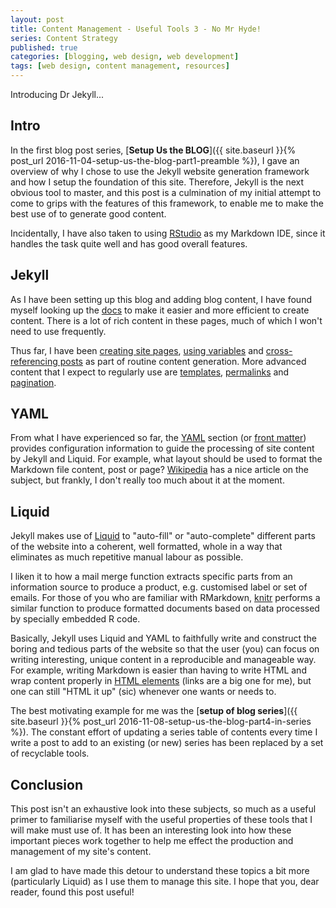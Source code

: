 ```yaml
---
layout: post
title: Content Management - Useful Tools 3 - No Mr Hyde!
series: Content Strategy
published: true
categories: [blogging, web design, web development]
tags: [web design, content management, resources]
---
```


Introducing Dr Jekyll...

## Intro
In the first blog post series, [**Setup Us the BLOG**]({{ site.baseurl }}{% post_url 2016-11-04-setup-us-the-blog-part1-preamble %}), I gave an overview of why I chose to use the Jekyll website generation framework and how I setup the foundation of this site. Therefore, Jekyll is the next obvious tool to master, and this post is a culmination of my initial attempt to come to grips with the features of this framework, to enable me to make the best use of to generate good content.

Incidentally, I have also taken to using [RStudio](https://www.rstudio.com/) as my Markdown IDE, since it handles the task quite well and has good overall features.

## Jekyll
As I have been setting up this blog and adding blog content, I have found myself looking up the [docs](http://jekyllrb.com/) to make it easier and more efficient to create content. There is a lot of rich content in these pages, much of which I won't need to use frequently.

Thus far, I have been [creating site pages](http://jekyllrb.com/docs/pages/), [using variables](http://jekyllrb.com/docs/variables/) and [cross-referencing posts](http://jekyllrb.com/docs/templates/#post_url) as part of routine content generation. More advanced content that I expect to regularly use are [templates](http://jekyllrb.com/docs/templates/), [permalinks](http://jekyllrb.com/docs/permalinks/) and [pagination](http://jekyllrb.com/docs/pagination/).

## YAML
From what I have experienced so far, the [YAML](http://yaml.org/) section (or [front matter](http://jekyllrb.com/docs/frontmatter/)) provides configuration information to guide the processing of site content by Jekyll and Liquid. For example, what layout should be used to format the Markdown file content, post or page? [Wikipedia](https://en.wikipedia.org/wiki/YAML) has a nice article on the subject, but frankly, I don't really too much about it at the moment.

## Liquid
Jekyll makes use of [Liquid](https://shopify.github.io/liquid/) to "auto-fill" or "auto-complete" different parts of the website into a coherent, well formatted, whole in a way that eliminates as much repetitive manual labour as possible.

I liken it to how a mail merge function extracts specific parts from an information source to produce a product, e.g. customised label or set of emails. For those of you who are familiar with RMarkdown, [knitr](https://en.wikipedia.org/wiki/Knitr) performs a similar function to produce formatted documents based on data processed by specially embedded R code.

Basically, Jekyll uses Liquid and YAML to faithfully write and construct the boring and tedious parts of the website so that the user (you) can focus on writing interesting, unique content in a reproducible and manageable way. For example, writing Markdown is easier than having to write HTML and wrap content properly in [HTML elements](http://www.w3schools.com/html/html_elements.asp) (links are a big one for me), but one can still "HTML it up" (sic) whenever one wants or needs to.

The best motivating example for me was the [**setup of blog series**]({{ site.baseurl }}{% post_url 2016-11-08-setup-us-the-blog-part4-in-series %}). The constant effort of updating a series table of contents every time I write a post to add to an existing (or new) series has been replaced by a set of recyclable tools.

## Conclusion
This post isn't an exhaustive look into these subjects, so much as a useful primer to familiarise myself with the useful properties of these tools that I will make must use of. It has been an interesting look into how these important pieces work together to help me effect the production and management of my site's content. 

I am glad to have made this detour to understand these topics a bit more (particularly Liquid) as I use them to manage this site. I hope that you, dear reader, found this post useful!